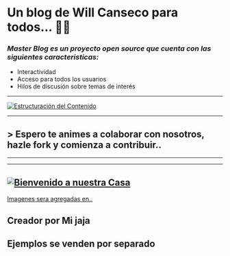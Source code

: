 # Un blog de Will Canseco para todos... 🐱‍🐉
### *Master Blog es un proyecto open source que cuenta con las siguientes caracteristicas:*
- Interactividad
- Acceso para todos los usuarios
- Hilos de discusión sobre temas de interés 

------------
[![Estructuración del Contenido](https://drive.google.com/uc?id=1uBo4QKr4PDlHedCQdmUH6WhfLLuMgbc9 "Estructuración del Contenido")](https://drive.google.com/uc?id=1uBo4QKr4PDlHedCQdmUH6WhfLLuMgbc9 "Estructuración del Contenido")

------------


## > Espero te animes a colaborar con nosotros, hazle fork y comienza a contribuir..

------------

------------


[![Bienvenido a nuestra Casa](https://cdn.pixabay.com/photo/2016/02/17/21/09/welcome-to-our-home-1205888_960_720.jpg "Bienvenido a nuestra Casa")](https://cdn.pixabay.com/photo/2016/02/17/21/09/welcome-to-our-home-1205888_960_720.jpg "Bienvenido a nuestra Casa")
------------

[Imagenes sera agregadas en..](https://drive.google.com/drive/u/0/folders/1P-2r12FmyapOxFcZBCSaOxbSdb18eWrF "Imagenes sera agregadas en..")
## Creador por Mi jaja
## Ejemplos se venden por separado